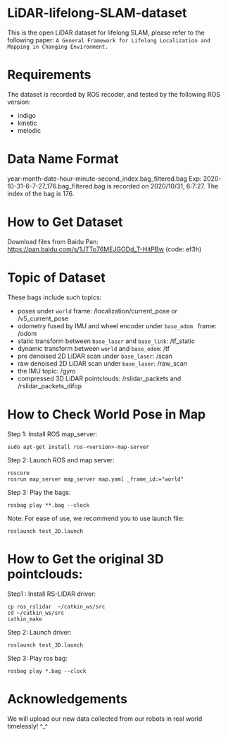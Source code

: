 # LiDAR-lifelong-SLAM-dataset
This is the open LiDAR dataset for lifelong SLAM, please refer to the following paper: `A General Framework for Lifelong Localization and Mapping in Changing Environment.`

# Requirements
The dataset is recorded by ROS recoder, and tested by the following ROS version:
- indigo
- kinetic
- melodic

# Data Name Format
year-month-date-hour-minute-second_index.bag_filtered.bag
Exp: 2020-10-31-6-7-27_176.bag_filtered.bag is recorded on 2020/10/31, 6:7:27. The index of the bag is 176.

# How to Get Dataset
Download files from Baidu Pan: https://pan.baidu.com/s/1JTTo76MEJGODd_T-HitPBw (code: ef3h)

# Topic of Dataset
These bags include such topics:
- poses under `world` frame: /localization/current_pose or /v5_current_pose
- odometry fused by IMU and wheel encoder under `base_odom ` frame: /odom
- static transform between `base_laser` and `base_link`: /tf_static
- dynamic transform between `world` and `base_odom`: /tf
- pre denoised 2D LiDAR scan under `base_laser`: /scan
- raw denoised 2D LiDAR scan under `base_laser`: /raw_scan
- the IMU topic: /gyro
- compressed 3D LiDAR pointclouds:  /rslidar_packets and /rslidar_packets_difop

# How to Check World Pose in Map
Step 1: Install ROS map_server: 
```
sudo apt-get install ros-<version>-map-server
```

Step 2:  Launch ROS and map server: 
```
roscore
rosrun map_server map_server map.yaml _frame_id:="world"
```

Step 3: Play the bags:
```
rosbag play **.bag --clock
```
Note: For ease of use, we recommend you to use launch file:
```
roslaunch test_2D.launch
```

# How to Get the original 3D pointclouds:
Step1 : Install RS-LIDAR driver:
```
cp ros_rslidar  ~/catkin_ws/src
cd ~/catkin_ws/src
catkin_make
```

Step 2: Launch driver:
```
roslaunch test_3D.launch
```

Step 3: Play ros bag:
```
rosbag play *.bag --clock
```

# Acknowledgements
We will upload our new data collected from our robots in real world timelessly! ^_^
